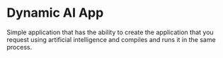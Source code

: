 # Dynamic AI App
 Simple application that has the ability to create the application that you request using artificial intelligence and compiles and runs it in the same process.
